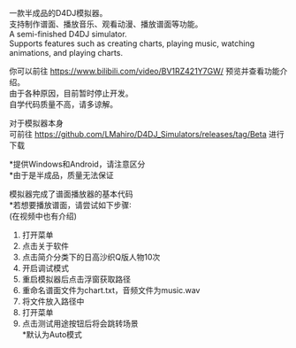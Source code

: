 一款半成品的D4DJ模拟器。<br />
支持制作谱面、播放音乐、观看动漫、播放谱面等功能。<br />
A semi-finished D4DJ simulator.<br />
Supports features such as creating charts, playing music, watching animations, and playing charts.<br />

你可以前往 https://www.bilibili.com/video/BV1RZ421Y7GW/ 预览并查看功能介绍。<br />
由于各种原因，目前暂时停止开发。<br />
自学代码质量不高，请多谅解。<br />

对于模拟器本身<br />
可前往 https://github.com/LMahiro/D4DJ_Simulators/releases/tag/Beta 进行下载<br />

*提供Windows和Android，请注意区分<br />
*由于是半成品，质量无法保证<br />

模拟器完成了谱面播放器的基本代码<br />
*若想要播放谱面，请尝试如下步骤∶<br />
(在视频中也有介绍)<br />
1. 打开菜单
2. 点击关于软件
3. 点击简介分类下的日高沙织Q版人物10次
4. 开启调试模式
5. 重启模拟器后点击浮窗获取路径
6. 重命名谱面文件为chart.txt，音频文件为music.wav
7. 将文件放入路径中
8. 打开菜单
9. 点击测试用途按钮后将会跳转场景
   <br />
   *默认为Auto模式
